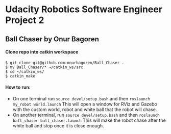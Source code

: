 # Udacity Robotics Software Engineer Project 2
## Ball Chaser by Onur Bagoren

#### Clone repo into catkin workspace
```
$ git clone git@github.com:onurbagoren/Ball_Chaser .
$ mv Ball_Chaser/* ~/catkin_ws/src
$ cd ~/catkin_ws/
$ catkin_make
```

#### How to run:
- On one terminal run `source devel/setup.bash` and then `roslaunch my_robot world.launch`
This will open a window for RViz and Gazebo with the custom world, robot and white ball that the robot will chase.
- On another terminal, run `source devel/setup.bash` and then `roslaunch ball_chaser ball_chaser.launch`
This will make the robot chase after the white ball and stop once it is close enough.